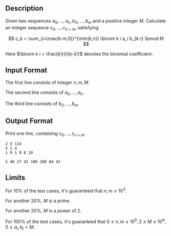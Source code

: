 ## Description

Given two sequences $a_0, \dots, a_n, b_0, \dots, b_m$ and a positive integer $M$. Calculate an integer sequence $c_0, \dots, c_{n+m}$, satisfying:

$$
c_k = \sum_{i=\max(k-m,0)}^{\min(k,n)} \binom k i a_i b_{k-i} \bmod M
$$

Here $\binom k i = \frac{k!}{i!(k-i)!}$ denotes the binomial coefficient.


## Input Format

The first line consists of integer $n, m, M$.

The second line consists of $a_0,\dots,a_n$.

The third line consists of $b_0,\dots,b_m$.

## Output Format

Print one line, containing $c_0,\dots,c_{n+m}$.



```input1
2 5 114
5 1 4
1 9 1 9 8 10
```

```output1
5 46 27 42 100 108 84 42
```

## Limits

For $10\%$ of the test cases, it's guaranteed that $n,m\le 10^3$.

For another $20\%$, $M$ is a prime.

For another $20\%$, $M$ is a power of $2$.

For $100\%$ of the test cases, it's guaranteed that $0\le n, m\le 10^5, 2\le M\le 10^9, 0\le a_i, b_j < M$.

